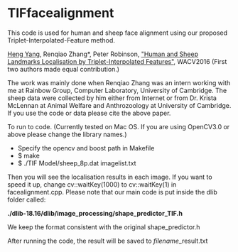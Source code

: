 # TIFfacealignment
This code is used for human and sheep face alignment using our proposed Triplet-Interpolated-Feature method. 

[Heng Yang](https://sites.google.com/site/yanghengcv/home), Renqiao Zhang*, Peter Robinson, ["Human and Sheep Landmarks Localisation by Triplet-Interpolated Features"](http://arxiv.org/pdf/1509.04954.pdf), WACV2016 (First two authors made equal contribution.)

The work was mainly done when Renqiao Zhang was an intern working with me at Rainbow Group, Computer Laboratory, University of Cambridge. The sheep data were collected by him either from Internet or from Dr. Krista McLennan at Animal Welfare and Anthrozoology at University of Cambridge. If you use the code or data please cite the above paper. 

To run to code. (Currently tested on Mac OS. If you are using OpenCV3.0 or above please change the library names.) 

* Specify the opencv and boost path in Makefile 
* $ make
* $ ./TIF Model/sheep_8p.dat imagelist.txt 

Then you will see the localisation results in each image. If you want to speed it up, change cv::waitKey(1000) to cv::waitKey(1) in facealignment.cpp. Please note that our main code is put inside the dlib folder called:

**./dlib-18.16/dlib/image_processing/shape_predictor_TIF.h**

We keep the format consistent with the original shape_predictor.h

After running the code, the result will be saved to *filename*_result.txt 






